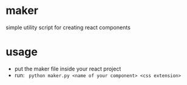 # maker
simple utility script for creating react components

# usage
- put the maker file inside your react project
- run:
` python maker.py <name of your component> <css extension>`
